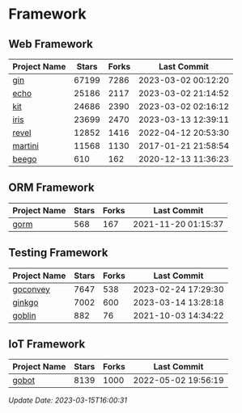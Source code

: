 # Framework

## Web Framework
| Project Name | Stars | Forks | Last Commit |
| ------------ | ----- | ----- | ----------- |
| [gin](https://github.com/gin-gonic/gin) | 67199 | 7286 | 2023-03-02 00:12:20 |
| [echo](https://github.com/labstack/echo) | 25186 | 2117 | 2023-03-02 21:14:52 |
| [kit](https://github.com/go-kit/kit) | 24686 | 2390 | 2023-03-02 02:16:12 |
| [iris](https://github.com/kataras/iris) | 23699 | 2470 | 2023-03-13 12:39:11 |
| [revel](https://github.com/revel/revel) | 12852 | 1416 | 2022-04-12 20:53:30 |
| [martini](https://github.com/go-martini/martini) | 11568 | 1130 | 2017-01-21 21:58:54 |
| [beego](https://github.com/astaxie/beego) | 610 | 162 | 2020-12-13 11:36:23 |

## ORM Framework
| Project Name | Stars | Forks | Last Commit |
| ------------ | ----- | ----- | ----------- |
| [gorm](https://github.com/jinzhu/gorm) | 568 | 167 | 2021-11-20 01:15:37 |

## Testing Framework
| Project Name | Stars | Forks | Last Commit |
| ------------ | ----- | ----- | ----------- |
| [goconvey](https://github.com/smartystreets/goconvey) | 7647 | 538 | 2023-02-24 17:29:30 |
| [ginkgo](https://github.com/onsi/ginkgo) | 7002 | 600 | 2023-03-14 13:28:18 |
| [goblin](https://github.com/franela/goblin) | 882 | 76 | 2021-10-03 14:34:22 |

## IoT Framework
| Project Name | Stars | Forks | Last Commit |
| ------------ | ----- | ----- | ----------- |
| [gobot](https://github.com/hybridgroup/gobot) | 8139 | 1000 | 2022-05-02 19:56:19 |

*Update Date: 2023-03-15T16:00:31*
